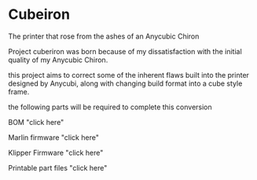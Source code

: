 # Cubeiron
The printer that rose from the ashes of an Anycubic Chiron

Project cuberiron was born because of my dissatisfaction with the initial quality of my Anycubic Chiron.

this project aims to correct some of the inherent flaws built into the printer designed by Anycubi, along with changing build format into a cube style frame.

the following parts will be required to complete this conversion

BOM "click here"

Marlin firmware "click here"

Klipper Firmware "click here"

Printable part files "click here"



